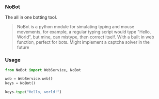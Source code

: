### NoBot
The all in one botting tool.

> NoBot is a python module for simulating typing and mouse movements, for example, a regular typing script would type "Hello, World", but mine, can mistype, then correct itself.
With a built in web function, perfect for bots.
Might implement a captcha solver in the future

### Usage
```py
from NoBot import WebService, NoBot

web = WebService.web()
keys = NoBot()

keys.type("Hello, world!")
```
